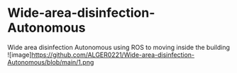 # Wide-area-disinfection-Autonomous
Wide area disinfection Autonomous using ROS to moving inside the building
![image]https://github.com/ALGER0221/Wide-area-disinfection-Autonomous/blob/main/1.png
